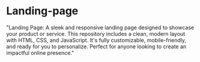 # Landing-page
"Landing Page: A sleek and responsive landing page designed to showcase your product or service. This repository includes a clean, modern layout with HTML, CSS, and JavaScript. It's fully customizable, mobile-friendly, and ready for you to personalize. Perfect for anyone looking to create an impactful online presence."
